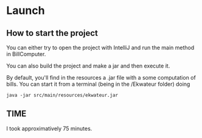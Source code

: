 # Launch

## How to start the project

You can either try to open the project with IntelliJ and run the main method in BillComputer.

You can also build the project and make a jar and then execute it.

By default, you'll find in the resources a .jar file with a some computation of bills.
You can start it from a terminal (being in the /Ekwateur folder) doing
```
java -jar src/main/resources/ekwateur.jar
```

## TIME

I took approximatively 75 minutes.